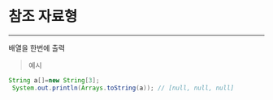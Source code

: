 # 참조 자료형
___
배열을 한번에 출력
> 예시
```java
String a[]=new String[3];
 System.out.println(Arrays.toString(a)); // [null, null, null]
```

